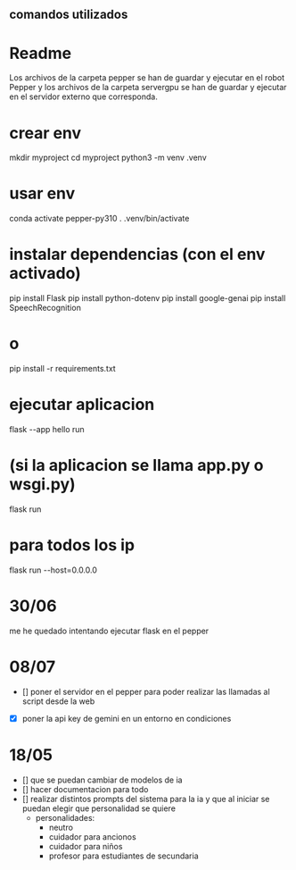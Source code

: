 ##  comandos utilizados

# Readme
Los archivos de la carpeta pepper se han de guardar y ejecutar en el robot Pepper y los archivos de la carpeta servergpu se han de guardar y ejecutar en el servidor externo que corresponda.

# crear env
mkdir myproject
cd myproject
python3 -m venv .venv

# usar env
conda activate pepper-py310
. .venv/bin/activate

# instalar dependencias (con el env activado)
pip install Flask
pip install python-dotenv
pip install google-genai
pip install SpeechRecognition

# o
pip install -r requirements.txt

# ejecutar aplicacion
flask --app hello run
# (si la aplicacion se llama app.py o wsgi.py)
flask run
# para todos los ip
flask run --host=0.0.0.0




# 30/06
me he quedado intentando ejecutar flask en el pepper

# 08/07
- [] poner el servidor en el pepper para poder realizar las llamadas al script desde la web
- [x] poner la api key de gemini en un entorno en condiciones 







# 18/05
- [] que se puedan cambiar de modelos de ia
- [] hacer documentacion para todo
- [] realizar distintos prompts del sistema para la ia y que al iniciar se puedan elegir que personalidad se quiere
    - personalidades:
        - neutro
        - cuidador para ancionos
        - cuidador para niños
        - profesor para estudiantes de secundaria